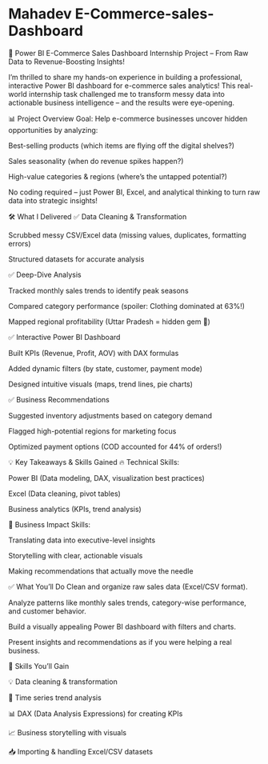 # Mahadev E-Commerce-sales-Dashboard

🚀 Power BI E-Commerce Sales Dashboard Internship Project – From Raw Data to Revenue-Boosting Insights!

I’m thrilled to share my hands-on experience in building a professional, interactive Power BI dashboard for e-commerce sales analytics! This real-world internship task challenged me to transform messy data into actionable business intelligence – and the results were eye-opening.

📊 Project Overview
Goal: Help e-commerce businesses uncover hidden opportunities by analyzing:

Best-selling products (which items are flying off the digital shelves?)

Sales seasonality (when do revenue spikes happen?)

High-value categories & regions (where’s the untapped potential?)

No coding required – just Power BI, Excel, and analytical thinking to turn raw data into strategic insights!

🛠 What I Delivered
✅ Data Cleaning & Transformation

Scrubbed messy CSV/Excel data (missing values, duplicates, formatting errors)

Structured datasets for accurate analysis

✅ Deep-Dive Analysis

Tracked monthly sales trends to identify peak seasons

Compared category performance (spoiler: Clothing dominated at 63%!)

Mapped regional profitability (Uttar Pradesh = hidden gem 💎)

✅ Interactive Power BI Dashboard

Built KPIs (Revenue, Profit, AOV) with DAX formulas

Added dynamic filters (by state, customer, payment mode)

Designed intuitive visuals (maps, trend lines, pie charts)

✅ Business Recommendations

Suggested inventory adjustments based on category demand

Flagged high-potential regions for marketing focus

Optimized payment options (COD accounted for 44% of orders!)

💡 Key Takeaways & Skills Gained
🔥 Technical Skills:

Power BI (Data modeling, DAX, visualization best practices)

Excel (Data cleaning, pivot tables)

Business analytics (KPIs, trend analysis)

🚀 Business Impact Skills:

Translating data into executive-level insights

Storytelling with clear, actionable visuals

Making recommendations that actually move the needle

✅ What You’ll Do
Clean and organize raw sales data (Excel/CSV format).

Analyze patterns like monthly sales trends, category-wise performance, and customer behavior.

Build a visually appealing Power BI dashboard with filters and charts.

Present insights and recommendations as if you were helping a real business.

🎯 Skills You’ll Gain

💡 Data cleaning & transformation

📆 Time series trend analysis

📊 DAX (Data Analysis Expressions) for creating KPIs

📈 Business storytelling with visuals

📥 Importing & handling Excel/CSV datasets
